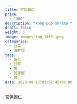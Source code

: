```yaml
---
title: 宮保蝦仁
price:
  - "360"
description: "kong-pqo shrimp "
draft: false
weight: 6
image: images/img_1460.jpeg
categories:
  - 台菜
  - 海鮮類
tags:
  - 蝦仁
  - 豆乾
  - 蔥
  - 乾辣椒
  - 辣
date: 2023-08-12T03:52:45+08:00
---
```

宮保蝦仁
